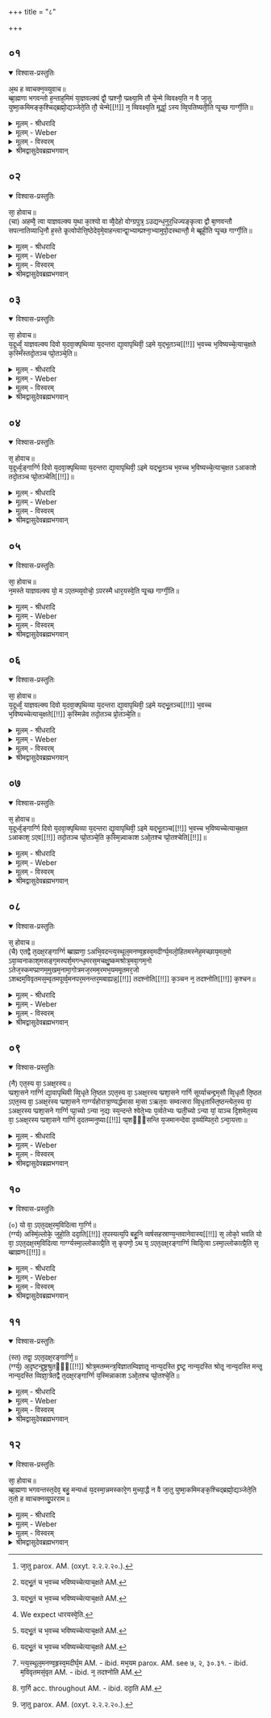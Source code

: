 +++
title = "८"

+++


## ०१


<details open><summary>विश्वास-प्रस्तुतिः</summary>

अ᳘थ ह व्वाचक्न᳘व्व्युवाच॥  
ब्ब्रा᳘ह्मणा भगवन्तो ह᳘न्ताह᳘मिमं या᳘ज्ञवल्क्यं द्वौ᳘ प्प्रश्नौ᳘ प्प्रक्ष्या᳘मि तौ चे᳘न्मे व्विवक्ष्य᳘ति न वै जा᳘तु युष्मा᳘कमिमङ्क᳘श्चिद्ब्रह्मो᳘द्यञ्जेते᳘ति तौ᳘ चेन्मे[[!!]] न᳘ व्विवक्ष्य᳘ति मूर्द्धा᳘ ऽस्य व्वि᳘पतिष्यती᳘ति प्पृ᳘च्छ गार्ग्गी᳘ति॥
</details>

<details><summary>मूलम् - श्रीधरादि</summary>

अ᳘थ ह व्वाचक्न᳘व्व्युवाच॥  
ब्ब्रा᳘ह्मणा भगवन्तो ह᳘न्ताह᳘मिमं या᳘ज्ञवल्क्यं द्वौ᳘ प्प्रश्नौ᳘ प्प्रक्ष्या᳘मि तौ चे᳘न्मे व्विवक्ष्य᳘ति न वै जा᳘तु युष्मा᳘कमिमङ्क᳘श्चिद्ब्रह्मो᳘द्यञ्जेते᳘ति तौ᳘ चेन्मे[[!!]] न᳘ व्विवक्ष्य᳘ति मूर्द्धा᳘ ऽस्य व्वि᳘पतिष्यती᳘ति प्पृ᳘च्छ गार्ग्गी᳘ति॥
</details>

<details><summary>मूलम् - Weber</summary>

अ᳘थ ह वाचक्नॗव्युवाच॥  
ब्रा᳘ह्मणा भगवन्तो ह᳘न्ताह᳘मिमं या᳘ज्ञवल्क्यं द्वौ᳘ प्रश्नौ᳘ प्रक्ष्या᳘मि तौ चे᳘न्मे विवक्ष्य᳘ति न वै जा᳘तु [^wbr_1] युष्मा᳘कमिमं क᳘श्चिद्ब्रह्मो᳘द्यं जेते᳘ति तौ चे᳘न्मे न᳘ विवक्ष्य᳘ति मू᳘र्धास्य वि᳘पतिष्यतीति पृ᳘छ गार्गी᳘ति॥  

[^wbr_1]: जा᳘तु parox. AM. (oxyt. २.२.२.२०.).
</details>

<details><summary>मूलम् - विस्वरम्</summary>

**वाचक्नवीब्राह्मणं, अक्षरब्राह्मणं वा सृष्टिप्रवेशब्राह्मणम् ।**

अथ ह वाचक्नवी उवाच ! ब्राह्मणा भगवन्तः ! हन्त ! अहमिमं याज्ञवल्क्यं द्वौ प्रश्नौ प्रक्ष्यामि । तौ चेन्मे विवक्ष्यति, न वै जातु युष्माकमिमं कश्चित् ब्रह्मोद्यं जेतेति । तौ चेन्मे न विवक्ष्यति । मूर्द्धा ऽस्य विपतिष्यतीति । पृच्छ गार्गीति ॥ १ ॥
</details>

<details><summary>श्रीमद्वासुदेवब्रह्मभगवान्</summary>

पूर्वस्मिन् ब्राह्मणे सूत्रान्तर्यामिणौ प्रश्न-प्रत्युक्तिभ्यां निर्धारितौ । सम्प्रति अशनायादि-विनिर्मुक्तं निरुपाधिकं साक्षाद्-अपरोक्षात्-सर्वान्तरं ब्रह्म वक्तुम् अक्षर-ब्राह्मणं प्रवर्तते- **अथ ह वाचक्नव्युवाचे**ति । ‘अथ’ सोपाधिक-वस्तु- निर्द्धारणानन्तरं पूर्वं याज्ञवल्क्येन निषिद्धा मूर्द्ध-पात-भयादुपरता सती पुनः प्रष्टुं ब्राह्मणानुज्ञां प्रार्थयन्ती ‘ह’ किल वचक्नोर्दुहिता ‘वाचक्नवी’ पुनरुवाच । किं ? हे ‘ब्राह्मणा भगवन्तः’ पूजावन्तः मम वचः शृणुतेति शेषः । ‘हन्त’ यद्यनुमतिर्भवतामस्ति, तर्हि- ‘अहमिमं याज्ञवल्क्यं’ पुनर्द्वौ ‘प्रश्नौ प्रक्ष्यामि’ । ‘तौ’ प्रश्नौ चेद्यदि कथञ्चिन्मे मह्यं ‘विवक्ष्यति’ विस्पष्टं कथयिष्यति । तर्हि ‘जातु’ कदाचित् ‘युष्माकं’ मध्ये ‘कश्चित्’ को ऽप्यन्यतमः ‘इमं’ याज्ञवल्क्यं ‘ब्रह्मोद्यं’ ब्रह्म-वदनं प्रति ‘नवै’ नैव ‘जेता’ जय-कर्ता भवेदिति शेषः । अन्यच्च शृणुत । ‘तौ’ प्रश्नौ चेद्यदि ‘मे’ मह्यं ‘न विवक्ष्यति’ विस्पष्टं वक्तुं समर्थो न भविष्यति । तर्हि- ‘अस्य’ याज्ञवल्क्यस्यैव ‘मूर्द्धा’ शिरः ‘विपतिष्यति’ विस्पष्टं पतिष्यतीत्य् एवमुक्ता ब्राह्मणा अनुज्ञां प्रददुः । ‘पृच्छ गार्गि !’ प्रश्नं कुर्विति ॥ १ ॥
</details>


## ०२


<details open><summary>विश्वास-प्रस्तुतिः</summary>

सा᳘ होवाच॥  
(चा) अहम्वै᳘ त्वा याज्ञवल्क्य य᳘था का᳘श्यो वा व्वै᳘देहो वोग्ग्रपुत्र᳘ ऽउद्यन्ध᳘नुर᳘धिज्यङ्कृत्वा द्वौ बा᳘णवन्तौ सपत्नातिव्याधि᳘नौ ह᳘स्ते कृ᳘त्वोपोत्ति᳘ष्ठेदेव᳘मे᳘वाहन्त्वान्द्वा᳘भ्याम्प्रश्ना᳘भ्यामुपो᳘दस्थान्तौ᳘ मे ब्ब्रूही᳘ति प्पृ᳘च्छ गार्ग्गी᳘ति॥
</details>

<details><summary>मूलम् - श्रीधरादि</summary>

सा᳘ होवाच॥  
(चा) अहम्वै᳘ त्वा याज्ञवल्क्य य᳘था का᳘श्यो वा व्वै᳘देहो वोग्ग्रपुत्र᳘ ऽउद्यन्ध᳘नुर᳘धिज्यङ्कृत्वा द्वौ बा᳘णवन्तौ सपत्नातिव्याधि᳘नौ ह᳘स्ते कृ᳘त्वोपोत्ति᳘ष्ठेदेव᳘मे᳘वाहन्त्वान्द्वा᳘भ्याम्प्रश्ना᳘भ्यामुपो᳘दस्थान्तौ᳘ मे ब्ब्रूही᳘ति प्पृ᳘च्छ गार्ग्गी᳘ति॥
</details>

<details><summary>मूलम् - Weber</summary>

सा᳘ होवाच॥  
अहं वै᳘ त्वा याज्ञवल्क्य य᳘था का᳘श्यो वा वै᳘देहो ओग्रपुत्र᳘ उद्यं ध᳘नुर᳘धिज्यं कृत्वा द्वौ वा᳘णवन्तौ सपत्नाधिव्याधि᳘नौ ह᳘स्ते कृॗत्वोपोत्ति᳘ष्ठेदेव᳘मेॗवाहं᳘ त्वा द्वा᳘भ्याम् प्रश्ना᳘भ्यामुपो᳘दस्थां तौ᳘ मे ब्रूही᳘ति पृ᳘छ गार्गी᳘ति॥
</details>

<details><summary>मूलम् - विस्वरम्</summary>

सा होवाच । अहं वै त्वा याज्ञवल्क्य ! यथा काश्यो वा वैदेहो वोग्रपुत्र उद्यं धनुरधिज्यं कृत्वा द्वौ बाणवन्तौ सपत्नाति-व्याधिनौ हस्ते कृत्वोपोत्तिष्ठेत् । एवमेव अहं त्वां द्वाभ्यां प्रश्नाभ्यामुपोदस्थाम् । तौ मे ब्रूहीति । पृच्छ गार्गीति ॥ २ ॥
</details>

<details><summary>श्रीमद्वासुदेवब्रह्मभगवान्</summary>

सैवं लब्धानुज्ञा गार्गी ‘ह’ याज्ञवल्क्यं प्रति ‘उवाच’ । हे ‘याज्ञवल्क्य !’ ‘त्वा’ त्वां ‘अहं’ ‘द्वौ प्रश्नौ प्रक्ष्यामि’ इत्यनुषज्यते । कौ ताविति जिज्ञासायां तयोर्दुस्तरत्वं द्योतयितुं दृष्टान्त-पूर्वकं तौ प्रश्नौ आह- **यथा काश्यो वे**ति । ‘काश्यो वा’ काशिषु भवः काश्यः लोके शूरत्वेन प्रसिद्धः । ‘वैदेहो वा’ । विदेहानां राजा ‘उग्र-पुत्रः’ शूरान्वय इत्य् अर्थः । **उद्यमि**ति । उत् ऊर्ध्वं याति गच्छति विस्तृतं भवति इत्य् उद्यं अवतारितज्याकं धनुश्चापं पुनरधिज्यं ‘कृत्वा’ आरोपित-ज्याकं विधाय ‘द्वौ बाणवन्तौ’ बाण-शब्देन शराग्रे यो वंश-खण्डः सन्धीयते, स उच्यते । तेन विना ऽपि शरो भवति । अतो बाण-वन्ताविति विशिनष्टि । **सपत्नाति-व्याधिनावि**ति तयोरेव विशेषणम् । सपत्नं शत्रुम् अतिशयेन वेद्धुं शीलं ययोस्तौ शत्रोरतिशयेन पीडाकरौ । ईदृशौ द्वौ शरौ ‘हस्ते कृत्वा’ ‘उपोत्तिष्ठेत्’ शत्रोः समीपत आत्मानं दर्शयेत् । एवमेवाहं ‘त्वां’ शर-स्थानीयाभ्यां प्रश्नाभ्यां ‘उपोदस्थां’ त्वत्-समीपे उत्थितवत्यस्मि । ततस्त्वं ब्रह्मविच्चेत्तर्हि ‘तौ’ प्रश्नौ तयोर्मया क्रियमाणयोः प्रश्नयोरुत्तरं ‘मे’ मह्यं ‘ब्रूहि’ । एवमुक्तो याज्ञवल्क्यो हे ‘गार्गि ! पृच्छ’ यथेष्टं प्रश्नं कुरु । इत्युक्तवानिति शेषः ॥ २ ॥
</details>


## ०३


<details open><summary>विश्वास-प्रस्तुतिः</summary>

सा᳘ होवाच॥  
य᳘दूर्ध्वं᳘ याज्ञवल्क्य दिवो य᳘दवा᳘क्पृथिव्या य᳘दन्तरा द्या᳘वापृथिवी᳘ ऽइमे य᳘द्भूतञ्च[[!!]] भ᳘वच्च भ᳘विष्यच्चे᳘त्याच᳘क्षते क᳘स्मिँस्तदो᳘तञ्च प्प्रो᳘तञ्चे᳘ति॥
</details>

<details><summary>मूलम् - श्रीधरादि</summary>

सा᳘ होवाच॥  
य᳘दूर्ध्वं᳘ याज्ञवल्क्य दिवो य᳘दवा᳘क्पृथिव्या य᳘दन्तरा द्या᳘वापृथिवी᳘ ऽइमे य᳘द्भूतञ्च[[!!]] भ᳘वच्च भ᳘विष्यच्चे᳘त्याच᳘क्षते क᳘स्मिँस्तदो᳘तञ्च प्प्रो᳘तञ्चे᳘ति॥
</details>

<details><summary>मूलम् - Weber</summary>

सा᳘ होवाच॥  
य᳘दूर्ध्वं᳘ याज्ञवल्क्य दिवो य᳘दवा᳘क्पृथिव्या य᳘दन्तरा द्या᳘वापृथिवी᳘ इमे य᳘द्भूतं᳘ च भ᳘वच्च भविष्यच्चे᳘त्याच᳘क्षते [^wbr_2] क᳘स्मिंस्तदो᳘तं च प्रो᳘तं चे᳘ति॥  

[^wbr_2]: यद्भू᳘तं च भ᳘वच्च भविष्यच्चेत्याच᳘क्षते AM.
</details>

<details><summary>मूलम् - विस्वरम्</summary>

सा होवाच- यदूर्ध्वं याज्ञवल्क्य दिवः, यदवाक्पृथिव्याः, यदन्तरा द्यावापृथिवी इमे, यद्भूतं च, भवच्च, भविष्यच्च इत्याचक्षते, कस्मिँस्तदोतं च प्रोतं च इति ॥ ३ ॥
</details>

<details><summary>श्रीमद्वासुदेवब्रह्मभगवान्</summary>

‘सा’ एवमुक्ता गार्गी ‘ह उवाच’ अपृच्छत् । हे याज्ञवल्क्य ! ‘यत् दिवः‘ द्युसंज्ञितात् उपरितनाण्डकपालात् ऊर्ध्वमुपरि अस्ति । यच्च ‘पृथिव्याः’ अधस्तनाण्डकपालादवाक् अधो वर्तते । यच्च ‘द्यावापृथिवी अन्तरा’ द्यावापृथिव्योरण्डकपालयोर्मध्ये अस्ति । ये च ‘इमे’ प्रसिद्धद्यावापृथिवी स्तः । यद्भूतमतीतं च यद्भवद्वर्तमानं स्वव्यापारस्थं च भविष्यद्वर्तमानकालादूर्ध्वभावि लिङ्गाम्यं च । यत्सर्वदा एवमाचक्षते कथयन्त्यागमतः । तत्सर्वं द्वैत-जातं जगत् यस्मिन्नेकं भवतीत्यर्थः तत्-सूत्र-संज्ञं पूर्वोक्तं ‘कस्मिन्नोतं प्रोतं च’ उत्पत्तौ स्थितौ लये चेत्येवं त्रिष्वपि कालेषु पृथिवी-धातुरप्स्विव वर्तत इत्य् अर्थः ॥ ३ ॥
</details>


## ०४


<details open><summary>विश्वास-प्रस्तुतिः</summary>

स᳘ होवाच॥  
य᳘दूर्ध्व᳘ङ्गार्ग्गि दिवो य᳘दवा᳘क्पृथिव्या य᳘दन्तरा द्या᳘वापृथिवी᳘ ऽइमे यद्भू᳘तञ्च भ᳘वच्च भ᳘विष्यच्चे᳘त्याच᳘क्षत ऽआकाशे तदो᳘तञ्च प्प्रो᳘तञ्चेति[[!!]]॥
</details>

<details><summary>मूलम् - श्रीधरादि</summary>

स᳘ होवाच॥  
य᳘दूर्ध्व᳘ङ्गार्ग्गि दिवो य᳘दवा᳘क्पृथिव्या य᳘दन्तरा द्या᳘वापृथिवी᳘ ऽइमे यद्भू᳘तञ्च भ᳘वच्च भ᳘विष्यच्चे᳘त्याच᳘क्षत ऽआकाशे तदो᳘तञ्च प्प्रो᳘तञ्चेति[[!!]]॥
</details>

<details><summary>मूलम् - Weber</summary>

स᳘ होवाच॥  
य᳘दूर्ध्वं᳘ गार्गी दिवो य᳘दवा᳘क्पृथिव्या य᳘दन्तरा द्या᳘वापृथिवी᳘ इमे य᳘द्भूतं च भ᳘वच्च भविष्यच्चे᳘त्याच᳘क्षत [^wbr_3] आकाशे तदो᳘तं च प्रो᳘तं चे᳘ति॥  

[^wbr_3]: यद्भू᳘तं च भ᳘वच्च भविष्यच्चेत्याच᳘क्षते AM.
</details>

<details><summary>मूलम् - विस्वरम्</summary>

स होवाच- यदूर्ध्वं गार्गि दिवः, यदवाक्पृथिव्याः, यदन्तरा द्यावा-पृथिवी इमे, यद्भूतं च, भवच्च, भविष्यच्च इत्याचक्षते, आकाशे तदोतं च प्रोतं च इति ॥ ४ ॥
</details>

<details><summary>श्रीमद्वासुदेवब्रह्मभगवान्</summary>

‘सः’ याज्ञवल्क्यः ‘उवाच’ । हे ‘गार्गि’ ! ‘यत्’ त्वयोक्तं ‘ऊर्ध्वं दिवः’ इत्यादि तत्सर्वं यत्सूत्रमचक्षते । ‘तत्’ व्याकृतं जगदात्मकं सूत्रं अव्याकृत-शब्द-वाच्ये नारायणाख्ये अन्तर्यामिणि ‘ओतं च प्रोतं च’ उत्पत्तौ स्थितौ लये चेत्येवं त्रिष्वपि कालेषु पृथिवी-धातुरप्स्विव वर्तत इत्य् अर्थः ॥ ४ ॥
</details>


## ०५


<details open><summary>विश्वास-प्रस्तुतिः</summary>

सा᳘ होवाच॥  
न᳘मस्ते याज्ञवल्क्य यो᳘ म ऽएतम्व्य᳘वोचो᳘ ऽपरस्मै धार᳘यस्वे᳘ति प्पृ᳘च्छ गार्ग्गी᳘ति॥
</details>

<details><summary>मूलम् - श्रीधरादि</summary>

सा᳘ होवाच॥  
न᳘मस्ते याज्ञवल्क्य यो᳘ म ऽएतम्व्य᳘वोचो᳘ ऽपरस्मै धार᳘यस्वे᳘ति प्पृ᳘च्छ गार्ग्गी᳘ति॥
</details>

<details><summary>मूलम् - Weber</summary>

सा᳘ होवाच॥  
न᳘मस्ते याज्ञवल्क्य यो᳘ म एतं व्य᳘वोचो᳘ऽपरस्मै धार᳘यस्वे᳘ति [^wbr_4] पृ᳘छ गार्गी᳘ति॥  

[^wbr_4]: We expect धारयस्वे᳘ति.
</details>

<details><summary>मूलम् - विस्वरम्</summary>

सा होवाच । नमस्ते याज्ञवल्क्य । यो म एतं व्यवोचः । अपरस्मै धारयस्वेति । पृच्छ गार्गीति ॥ ५ ॥
</details>

<details><summary>श्रीमद्वासुदेवब्रह्मभगवान्</summary>

‘सा’ एवं अपाकृत-प्रथम-प्रश्ना गार्गी ‘उवाच’ ‘ह’ हे ’याज्ञवल्क्य’ यस्त्वं ‘मे’ मम ‘एतं’ दुर्वचं प्रश्नं ‘व्यवोचः’ विशेषेणापकृतवान् असि । अतस्ते तुभ्यं नमो ऽस्तु । ‘अपरस्मै’ द्वितीयाय प्रश्नाय ‘धारयस्व’ दृढीकुरु । आत्मानमित्य् अर्थः । इतरः आह- ’पृच्छ गार्गीति’ ॥ ५ ॥
</details>


## ०६


<details open><summary>विश्वास-प्रस्तुतिः</summary>

सा᳘ होवाच॥  
य᳘दूर्ध्वं᳘ याज्ञवल्क्य दिवो य᳘दवा᳘क्पृथिव्या य᳘दन्तरा द्या᳘वापृथिवी᳘ ऽइमे यद्भू᳘तञ्च[[!!]] भ᳘वच्च भ᳘विष्यच्चेत्याच᳘क्षते[[!!]] क᳘स्मिन्नेव तदो᳘तञ्च प्रो᳘तञ्चे᳘ति॥
</details>

<details><summary>मूलम् - श्रीधरादि</summary>

सा᳘ होवाच॥  
य᳘दूर्ध्वं᳘ याज्ञवल्क्य दिवो य᳘दवा᳘क्पृथिव्या य᳘दन्तरा द्या᳘वापृथिवी᳘ ऽइमे यद्भू᳘तञ्च[[!!]] भ᳘वच्च भ᳘विष्यच्चेत्याच᳘क्षते[[!!]] क᳘स्मिन्नेव तदो᳘तञ्च प्रो᳘तञ्चे᳘ति॥
</details>

<details><summary>मूलम् - Weber</summary>

सा᳘ होवाच॥  
य᳘दूर्ध्वं᳘ याज्ञवल्क्य दिवो य᳘दवा᳘क्पृथिव्या य᳘दन्तरा द्या᳘वापृथिवी᳘ इमे य᳘द्भूतं᳘ च भ᳘वच्च भविष्यच्चे᳘त्याच᳘क्षते [^wbr_5] क᳘स्मिन्नेव तदो᳘तं च प्रो᳘तं चेति॥  

[^wbr_5]: यद्भू᳘तं च भ᳘वच्च भविष्यच्चेत्याच᳘क्षते AM.
</details>

<details><summary>मूलम् - विस्वरम्</summary>

सा होवाच- यदूर्ध्वं याज्ञवल्क्य दिवः, यदवाक्पृथिव्याः, यदन्तरा द्यावापृथिवी इमे, यद्भूतं च, भवच्च, भविष्यच्च इत्याचक्षते, कस्मिन्नेव तदोतं च प्रोतं च इति ॥ ६ ॥
</details>

<details><summary>श्रीमद्वासुदेवब्रह्मभगवान्</summary>

“सा होवाच यदूर्ध्वं याज्ञवल्क्य” इत्यादिप्रश्नः प्रतिवचनं चेत्युक्तस्यैवार्थस्यावधारणार्थं पुनरुच्यते- न किञ्चिदपूर्वमर्थान्तरमित्य् अर्थः । गार्ग्या सर्वं यथोक्तं प्रत्युच्चार्य “कस्मिन्नेव तदोतं च प्रोतं च” इत्य् उक्तार्थेन वाक्येन पुनरधिकरणमेव पृष्टमित्य् अर्थः ॥ ६ ॥
</details>


## ०७


<details open><summary>विश्वास-प्रस्तुतिः</summary>

स᳘ होवाच॥  
य᳘दूर्ध्व᳘ङ्गार्ग्गि दिवो य᳘दवा᳘क्पृथिव्या य᳘दन्तरा द्या᳘वापृथिवी᳘ ऽइमे यद्भू᳘तञ्च[[!!]] भ᳘वच्च भ᳘विष्यच्चेत्याच᳘क्षत ऽआकाश᳘ ऽएव[[!!]] तदो᳘तञ्च प्प्रो᳘तञ्चे᳘ति क᳘स्मि᳘न्न्वाकाश ऽओ᳘तश्च प्प्रो᳘तश्चेति[[!!]]॥
</details>

<details><summary>मूलम् - श्रीधरादि</summary>

स᳘ होवाच॥  
य᳘दूर्ध्व᳘ङ्गार्ग्गि दिवो य᳘दवा᳘क्पृथिव्या य᳘दन्तरा द्या᳘वापृथिवी᳘ ऽइमे यद्भू᳘तञ्च[[!!]] भ᳘वच्च भ᳘विष्यच्चेत्याच᳘क्षत ऽआकाश᳘ ऽएव[[!!]] तदो᳘तञ्च प्प्रो᳘तञ्चे᳘ति क᳘स्मि᳘न्न्वाकाश ऽओ᳘तश्च प्प्रो᳘तश्चेति[[!!]]॥
</details>

<details><summary>मूलम् - Weber</summary>

स᳘ होवाच॥  
य᳘दूर्ध्वं᳘ गार्गी दिवो य᳘दवा᳘क्पृथिव्या य᳘दन्तरा द्या᳘वापृथिवी᳘ इमे य᳘द्भूतं᳘ च भ᳘वच्च भविष्यच्चे᳘त्याच᳘क्षत [^wbr_6] आकाश᳘ एव तदो᳘तं च प्रो᳘तं चे᳘ति क᳘स्मिॗन्न्वाकाश ओ᳘तश्च प्रो᳘तश्चे᳘ति॥  

[^wbr_6]: यद्भू᳘तं च भ᳘वच्च भविष्यच्चेत्याच᳘क्षते AM.
</details>

<details><summary>मूलम् - विस्वरम्</summary>

स होवाच- यदूर्ध्वं गार्गि दिवः, यदवाक्पृथिव्याः, यदन्तरा द्यावापृथिवी इमे, यद्भूतं च, भवच्च, भविष्यच्च इत्य् आचक्षते, आकाश एव तदोतं च प्रोतं च । इति कस्मिन्नु आकाश ओतश्च प्रोतश्चेति ॥ ७ ॥
</details>

<details><summary>श्रीमद्वासुदेवब्रह्मभगवान्</summary>

एवं पृष्टः ‘सः’ याज्ञवल्क्यः ‘ह उवाच’ हे ‘गार्गि !’ यत्त्वं ‘ऊर्ध्वं दिवः’ इत्यादि पृष्टवत्यसि ‘तदाकाश एव’ ‘ओत-प्रोत-भावेन वर्तत इत्य् अवधारितवान् याज्ञवल्क्यः । द्वितीयं प्रश्नमाह- **कस्मिन्न्वाकाश इति । ‘कस्मिन्नु’ खलु ‘आकाशः ओतश्च प्रोतश्चेति’ । आकाशः एव तावत् कालत्रयातीतत्वाद्दुर्वाच्यः । ततो ऽपि कष्टतरमक्षरं यास्मिन् ‘आकाश ओतश्च प्रोतश्चेति’ । अतः अवाच्यमिति कृत्वा न प्रतिपद्यते सा । अप्रतिपत्तिर्नाम निग्रह-स्थानं तार्किक-समये । अथावाच्यमपि वदति । विप्रतिपत्तिर्नाम निग्रह-स्थानं यदवाच्यस्य वदनम् । सा हि विरुद्धा प्रतिपत्तिः । अतो दुर्वचं प्रश्नं मन्यते गार्गीति भावः ॥ ७ ॥
</details>


## ०८


<details open><summary>विश्वास-प्रस्तुतिः</summary>

स᳘ होवाच॥  
(चै) एतद्वै त᳘दक्ष᳘रङ्गार्ग्गि ब्ब्राह्मणा᳘ ऽअभि᳘वदन्त्य᳘स्थूल᳘मनण्व᳘ह्रस्व᳘मदीर्ग्घ᳘मलो᳘हितमस्नेह᳘मच्छाय᳘मत᳘मो ऽवा᳘य्वनाकाश᳘मसङ्ग᳘मस्पर्श᳘मगन्ध᳘मरस᳘मचक्षु᳘ष्कमश्रोत्र᳘मवा᳘गम᳘नो ऽतेज᳘स्कमप्प्राणम᳘मुखम᳘नामा᳘गोत्रमज᳘रमम᳘रमभ᳘यममृ᳘तमर᳘जो ऽशब्दम᳘विवृतमस᳘म्वृतमपूर्व्व᳘मनपर᳘मनन्तर᳘मबाह्यन्न᳘[[!!]] तदश्नोति[[!!]] क᳘ञ्चन न᳘ तदश्नोति[[!!]] क᳘श्चन॥
</details>

<details><summary>मूलम् - श्रीधरादि</summary>

स᳘ होवाच॥  
(चै) एतद्वै त᳘दक्ष᳘रङ्गार्ग्गि ब्ब्राह्मणा᳘ ऽअभि᳘वदन्त्य᳘स्थूल᳘मनण्व᳘ह्रस्व᳘मदीर्ग्घ᳘मलो᳘हितमस्नेह᳘मच्छाय᳘मत᳘मो ऽवा᳘य्वनाकाश᳘मसङ्ग᳘मस्पर्श᳘मगन्ध᳘मरस᳘मचक्षु᳘ष्कमश्रोत्र᳘मवा᳘गम᳘नो ऽतेज᳘स्कमप्प्राणम᳘मुखम᳘नामा᳘गोत्रमज᳘रमम᳘रमभ᳘यममृ᳘तमर᳘जो ऽशब्दम᳘विवृतमस᳘म्वृतमपूर्व्व᳘मनपर᳘मनन्तर᳘मबाह्यन्न᳘[[!!]] तदश्नोति[[!!]] क᳘ञ्चन न᳘ तदश्नोति[[!!]] क᳘श्चन॥
</details>

<details><summary>मूलम् - Weber</summary>

स᳘ होवाच॥  
एतद्वै त᳘दक्ष᳘रं गार्गी ब्राह्मणा᳘ अभि᳘वदन्त्य᳘स्थूलम᳘नण्व᳘ह्रस्वम᳘दीर्घमलो᳘हितमस्नेह᳘मछाय᳘मतॗमोऽवाय्व᳘नाकाश᳘मसङ्ग᳘मस्पर्श᳘मगन्ध᳘मरस᳘मचक्षु᳘ष्कमश्रोत्र᳘मवा᳘गमॗनोऽतेज᳘स्कमप्राणम᳘मुखम᳘नामा᳘गोत्रमज᳘रमम᳘रमभ᳘यममृ᳘तमरॗजोऽशब्दम᳘विवृतम᳘संवृतमपूर्व᳘मनपर᳘मनन्तर᳘मबाह्यं [^wbr_7] न त᳘दश्नोति कं᳘ चन न त᳘दश्नोति क᳘श्चन॥  

[^wbr_7]: न्त्य᳘स्थूल᳘मनण्व᳘हृस्व᳘मदीर्घ᳘म AM. - ibid. मभ᳘यम  parox. AM. see ७, २, ३०.३१. - ibid. म᳘विवृतमसं᳘वृत AM. - ibid. न᳘ तदश्नोति AM.
</details>

<details><summary>मूलम् - विस्वरम्</summary>

स होवाच । एतद्वै तदक्षरं गार्गि ब्राह्मणा अभिवदन्ति । अस्थूलम् । अनणु । अह्रस्वम् । अदीर्घम् । अलोहितम् । अस्नेहम् । अच्छायम् । अतमः । अवायु । अनाकाशम् । असङ्गम् । अस्पर्शम् । अगन्धम् । अरसम् । अचक्षुष्कम् । अश्रोत्रम् । अवाक् । अमनः । अतेजस्कम् । अप्राणम् । अमुखम् । अनाम । अगोत्रम् । अजरम् । अमरम् । अभयम् । अमृतम् । अरजः । अशब्दम् । अविवृतम् । असंवृतम् । अपूर्वम् । अनपरम् । अनन्तरम् । अबाह्यम् । न तदश्नोति कञ्चन । न तदश्नोति कश्चन ॥ ८ ॥
</details>

<details><summary>श्रीमद्वासुदेवब्रह्मभगवान्</summary>

तद्दोषद्वयमपि परिजिहीर्षन्नाह- **स होवाचे**ति  । ‘सः’ याज्ञवल्क्यः ‘ह उवाच’ । हे ‘गार्गि !’ ‘यत्’ त्वं “कस्मिन्न्वाकाशः” इत्यादिना अव्याकृताधिष्ठानं पृष्टवत्य् असि । ‘एतदक्षरं वै’ न क्षरति न क्षीयते वा तदक्षरं शुद्धं ब्रह्म ‘ब्राह्मणाः’ ब्रह्मविदः ‘अभिवदन्ति’ कथयन्ति । ब्राह्मणाभि-वदन-कथनेन नाहमवाच्यं वक्ष्यामि । न च- न प्रतिपद्येय, इत्य् एवं दोषाद्वयं परिहरति । एवमपाकृते प्रश्ने पुनर्गार्ग्याः प्रतिवचनं तु प्रष्टव्यं ब्रूहि किं तदक्षरं यद्ब्राह्मणा अभिवदन्तीत्य् उक्तौ याज्ञवल्क्य आह- **अस्थूलमि**त्यादि । स्थूलादन्यदस्थूलं तत् । एवं तर्हि अणु ? अणोरन्यत् ‘अनणु’ । अस्तु तर्हि ह्रस्वं ? ह्रस्वादन्यदह्रस्वम् । एवं तर्हि दीर्घं ? नापि दीर्घमदीर्घम् । एवमेतैश्चतुर्भिः परिमाण-प्रतिषेधैर्द्रव्यधर्मप्रतिषेधे न द्रव्यं तदक्षरमिति भावः । अस्तु तर्हि आग्नेयो गुणो लोहितः ? ततो ऽपि अन्यदलोहितम् । तर्हि अस्तु अपां गुणः स्नेहः  ? ततो ऽप्यन्यदस्नेहम् । अस्तु तर्हि छाया दीप्तिः तमो ध्वान्तं ? सर्वथा ऽपि अन्यत् । ‘अवायु’ । अस्तु तर्ह्याकाशं ? ‘अनाकाशम्’ । अस्तु तर्हि जतुवत्सङ्गात्मकं ? ‘असङ्गम्’ । तर्हि स्पर्शो ऽस्तु ? ‘अस्पर्शम्’ । तर्हि गन्धो ऽस्तु ? ‘अगन्धम्’ । तर्हि रसो ऽस्तु ? ‘अरसम्’ । तथा ‘अचक्षुष्कं’ । न हि चक्षुरस्य करणं विद्यते । अतः ‘अचक्षुष्कम्’ । तथा ‘अश्रोत्रं’ । “पश्यत्यचक्षुः स श‍ृणोत्यकर्णः”- ( ) इति मन्त्र-वर्णात् । तथा ‘अवाक्’ । तथा ‘अमनः’ । तथा ‘अतेजस्कम्’ । अविद्यमानम् अग्न्यादि-प्रकाशवत् तेजो ऽस्य तदतेजस्कम् । तथा ‘अप्राणं’ आध्यात्मिको वायुः प्रतिषेध्यः । अतः अप्राणमिति । तर्हि मुखं द्वारमस्तु ? न विद्यते मुखं प्रसिद्धं यस्य तदमुखम् । ‘अनाम’ नाम-रहितम् । ‘अगोत्रं’ न विद्यते गोत्रं यस्य तदगोत्रम् । गोत्रादन्यद्वा । ‘अजरं’ वृद्धत्व-धर्म-रहितम् । ‘अमरं’ मरण-धर्म-रहितम् । तर्हि आपेक्षिकं अमरत्वं इन्द्रादिवद्भविष्यति अतः ‘अभयं’ सर्वथा भीतिवर्जम् । अत एवामृतं अभिकामत्ववर्जितमित्य् अर्थः । ‘अरजः’ न विद्यते रजो यस्मिंस्तदरजः रजसो ऽन्यद्वा । ‘अशब्दं’ न विद्यते शब्दो यस्मिँस्तदशब्दं शब्दादन्यद्वा । ‘अविवृतं’ न विवृतमिति ‘अविवृतम्’ । ‘असंवृतं’ न संवृतमाकारो यस्य तदसंवृतम् । ‘अपूर्वं’ अविद्यमानं पूर्वं यस्य तदपूर्वम् । ‘अनपरं’ अविद्यमानमपरं यस्य तदनपरम् । ‘अनन्तरं’ अविद्यमानमन्तरं छिद्रं यस्य तदनन्तरम् । ‘अबाह्यं’ न विद्यते बाह्यं यस्येति ‘अबाह्यम्’ । अपरिच्छिन्नमित्य् अर्थः । अनात्मव्यक्तीनामानन्त्येन प्रत्येकं निषेधाशक्तेर्भोक्तृभोग्यात्माना एकी-कृत्य निषेधति- **न तदश्नोति कञ्चने**त्यादिना । ‘तदक्षरं’ ‘कञ्चन’ कञ्चिदपि विषयं ‘नाश्नोति’ नाश्नाति न भुङ्क्ते इत्य् अर्थः । ‘कश्चन’ को ऽपि लोकः तदक्षरं ‘नाश्नोति’ नाश्नातीत्य् अर्थः । “अश भोजने”- (धा. पा. क्र्या. प. ५१) इति धातोः क्र्यादिगणस्थात् “व्यत्ययो बहुलम्”- (पा. सू. ३ । १ । ८५) इति व्यत्ययेन श्नुः प्रत्ययो बोद्धव्यः । अत एव परस्मैपदमप्युपपन्नम् ॥ ८ ॥
</details>


## ०९


<details open><summary>विश्वास-प्रस्तुतिः</summary>

(नै) एत᳘स्य वा᳘ ऽअक्ष᳘रस्य॥  
प्प्रशा᳘सने गार्ग्गि द्या᳘वापृथिवी व्वि᳘धृते ति᳘ष्ठत ऽएत᳘स्य वा᳘ ऽअक्ष᳘रस्य प्प्रशा᳘सने गार्गि सूर्य्याचन्द्द्रम᳘सौ व्वि᳘धृतौ ति᳘ष्ठत ऽएत᳘स्य वा᳘ ऽअक्ष᳘रस्य प्प्रशा᳘सने गार्ग्ग्यहोरात्रा᳘ण्यर्द्धमासा मा᳘सा ऽऋत᳘वः सम्वत्सरा व्वि᳘धृतास्ति᳘ष्ठन्त्येत᳘स्य वा᳘ ऽअक्ष᳘रस्य प्प्रशा᳘सने गार्ग्गि प्प्रा᳘च्यो ऽन्या न᳘द्यः स्य᳘न्दन्ते श्वेते᳘भ्यः प᳘र्व्वतेभ्यः प्प्रती᳘च्यो ऽन्या यां᳘ याञ्च दि᳘शमेत᳘स्य वा᳘ ऽअक्ष᳘रस्य प्प्रशा᳘सने गार्ग्गि द᳘दतम्मनुष्याः[[!!]] प्प्र᳘शᳫँ᳭सन्ति य᳘जमानन्देवा द᳘र्व्व्यम्पित᳘रो ऽन्वा᳘यत्ताः॥
</details>

<details><summary>मूलम् - श्रीधरादि</summary>

(नै) एत᳘स्य वा᳘ ऽअक्ष᳘रस्य॥  
प्प्रशा᳘सने गार्ग्गि द्या᳘वापृथिवी व्वि᳘धृते ति᳘ष्ठत ऽएत᳘स्य वा᳘ ऽअक्ष᳘रस्य प्प्रशा᳘सने गार्गि सूर्य्याचन्द्द्रम᳘सौ व्वि᳘धृतौ ति᳘ष्ठत ऽएत᳘स्य वा᳘ ऽअक्ष᳘रस्य प्प्रशा᳘सने गार्ग्ग्यहोरात्रा᳘ण्यर्द्धमासा मा᳘सा ऽऋत᳘वः सम्वत्सरा व्वि᳘धृतास्ति᳘ष्ठन्त्येत᳘स्य वा᳘ ऽअक्ष᳘रस्य प्प्रशा᳘सने गार्ग्गि प्प्रा᳘च्यो ऽन्या न᳘द्यः स्य᳘न्दन्ते श्वेते᳘भ्यः प᳘र्व्वतेभ्यः प्प्रती᳘च्यो ऽन्या यां᳘ याञ्च दि᳘शमेत᳘स्य वा᳘ ऽअक्ष᳘रस्य प्प्रशा᳘सने गार्ग्गि द᳘दतम्मनुष्याः[[!!]] प्प्र᳘शᳫँ᳭सन्ति य᳘जमानन्देवा द᳘र्व्व्यम्पित᳘रो ऽन्वा᳘यत्ताः॥
</details>

<details><summary>मूलम् - Weber</summary>

एत᳘स्य वा᳘ अक्ष᳘रस्य॥  
प्रशा᳘सने गार्गी द्या᳘वापृथिवी वि᳘धृते ति᳘ष्ठत एत᳘स्य वा᳘ अक्ष᳘रस्य प्रशा᳘सने गार्गि सूर्याचन्द्रम᳘सौ वि᳘धृतौ ति᳘ष्ठत एत᳘स्य वा अक्ष᳘रस्य प्रशा᳘सने गार्ग्यहोरात्रा᳘ण्यर्धमासा मा᳘सा ऋत᳘वः संवत्सरा वि᳘धृतास्ति᳘ष्ठन्त्येत᳘स्य वा᳘ अक्ष᳘रस्य प्रशा᳘सने गार्गि प्रा᳘च्योऽन्या न᳘द्यः स्य᳘न्दन्ते श्वेते᳘भ्यः प᳘र्वतेभ्यः प्रती᳘च्योऽन्या यां᳘ यां च दि᳘शमेत᳘स्य वा᳘ अक्ष᳘रस्य प्रशा᳘सने गार्गि द᳘दतम् मनुॗष्याः प्र᳘शंसन्ति य᳘जमानं देवा द᳘र्व्यम् पित᳘रोऽन्वा᳘यत्ताः॥
</details>

<details><summary>मूलम् - विस्वरम्</summary>

एतस्य वा अक्षरस्य प्रशासने गार्गि द्यावापृथिवी विधृते तिष्ठतः । एतस्य वा अक्षरस्य प्रशासने गार्गि सूर्याचन्द्रमसौ विधृतौ तिष्ठतः । एतस्य वा अक्षरस्य प्रशासने गार्गि अहोरात्राणि अर्धमासा मासा ऋतवः संवत्सरा विधृतास्तिष्ठन्ति । एतस्य वा अक्षरस्य प्रशासने गार्गि प्राच्यो ऽन्या नद्यः स्यन्दन्ते श्वेतेभ्यः पर्वतेभ्यः । प्रतीच्यः अन्या यां यां च दिशम् । एतस्य वा अक्षरस्य प्रशासने गार्गि ददतं मनुष्याः प्रशंसन्ति । यजमानं देवाः । दर्व्यं पितरो ऽन्वायत्ताः ॥ ९ ॥
</details>

<details><summary>श्रीमद्वासुदेवब्रह्मभगवान्</summary>

एवं अशेषविशेषणनिषेधावधित्वेन तत्साक्षित्वेन च अक्षर-अस्तित्वे सिद्धे ऽपि इदानीं तस्यैव अविद्यकैषितव्यसम्बन्धात्, ईश्वरात्मभूतस्यास्तित्वाय अनुमानप्रमाणमुपन्यस्यति- **एतस्य वा अक्षरस्ये**ति । यदेतत् अधिगतमक्षरं सर्वान्तरं साक्षादपरोक्षाद्ब्रह्म य आत्मा अशनाया ऽदिधर्मातीतः । ‘एतस्य वै’ ‘अक्षरस्य’ ‘प्रशासने’ आज्ञायां हे ‘गार्गि !’ ‘द्यावापृथिवी’ द्यौश्च पृथिवी च द्यावापृथिवी । द्विवचनलोपश्छान्दसः । ते ‘विधृते’ हस्तन्यस्तपाषाणादिवत् ‘तिष्ठतः’ वर्तेते । अतस्तदस्त्येव । “येन द्यौरुग्रा पृथिवी च दृढा येन स्वः स्तम्भितं येन नाकः” (वा. सं. अ. ३२ । ६) इति मन्त्रवर्णात् । तथा हे गार्गि ! एतस्योक्तरूपस्याक्षरस्य ‘प्रशासने’ आज्ञायां ‘सूर्याचन्द्रमसौ’ सूर्यश्च चन्द्रमाश्च ‘सूर्याचन्द्रमसौ’ ‘विधृतौ’ नियतौ ‘तिष्ठतः’ वर्तेते भृत्यादिवत् । तथा ‘अहोरात्राणि अर्द्धमासा मासा ऋतवः संवत्सराः’ इत्य् एते काल-अवयवाः सर्वस्यातीतानागतवर्तमानस्य जनिमतः कलयितारो विधृतास्तिष्ठन्ति नियता वर्तन्ते । यथा लोके प्रभुणा नियमितो गणकः सर्वं आयं व्ययं चाप्रमतो गणयति । तथा प्रभुस्थानीयं एषां काल-अवयवानां नियन्तृ तदक्षरमस्त्येव । तथा ‘प्राच्यः’ प्रागंमनाः प्राग्-दिग्-गमनाः ‘नद्यः’ गंगाद्याः ‘श्वेतेभ्यः’ हिमवदादिभ्यः ‘पर्वतेभ्यः’ गिरिभ्यः ‘स्यन्दन्ते’ अन्यथा ऽपि प्रसर्तुंमुत्सहन्त्यो यथा प्रवर्तिते एव नियताः प्रवर्तते । तदेतत्प्रशास्तुर्लिङ्गम् । तथा ‘प्रतीच्यः’ प्रतीची-दिग्-गमनाः सिन्ध्वाद्याः ‘नद्यः’ अन्याश्च नद्यः ‘यां यां च’ दिशमनुप्रवृत्तास्ता अक्षरप्रशासनादद्यापि तथैव प्रवर्तन्ते । तदपि लिङ्गम् । किञ्च- ‘ददतं’ दुःखार्ज्जितान् गो-हिरण्यादीन् प्रयच्छन्तं पुरुषं ‘मनुष्याः’ “हिरण्यदा अमृतत्वं भजन्ते” (ऋ. सं.) इत्यादि-प्रमाण-ज्ञा अपि ‘प्रशंसन्ति’ स्तुतिं कुर्वते । तथा च- एतस्य प्रशासनस्य फल-सम्बन्ध-फलकत्वेन तत्कर्तृ अक्षरं सिद्धम् । न च- स्वातन्त्र्येण देवादिकर्तृक एव फल-सम्बन्ध इति वाच्यं, तेषामपीश्वराधीनत्वादित्याह- **यजमानं देवा** इति । ‘देवाः’ इन्द्रादयः अन्यथा जीवितुं समर्था अपि जीवितं निमित्तीकृत्य च पुरोडाशाद्य्-उपजीवन-प्रयोजनेन अनीश्वरमपि ‘यजमानं अन्वायत्ताः’ अनुगताः । तथा ‘पितरः’ ‘अर्थमादयः’ ‘दर्व्यं’ दर्वीहोमं ‘अन्वायत्ताः’ अनुगता इत्य् अर्थः । यो न कस्यचित् प्रकृतित्वेन विकृतित्वेन वा वर्तते । स दर्वीहोमः । दर्वीसाध्यो होमो दर्व्यः तम् । तथा च- देवादीनामपि मनुष्याधीनत्वाख्यहीनवृत्तिभाक्त्वं नियन्तृकल्पकमित्य् अर्थः ॥ ९ ॥
</details>


## १०


<details open><summary>विश्वास-प्रस्तुतिः</summary>

(०) यो वा᳘ ऽएत᳘दक्ष᳘रम᳘विदित्वा गा᳘र्ग्गि॥  
(र्ग्ग्य) अस्मिं᳘ल्लोके᳘ जुहो᳘ति ददा᳘ति[[!!]] त᳘पस्यत्य᳘पि बहू᳘नि व्वर्षसहस्राण्य᳘न्तवानेवास्य[[!!]] स᳘ लोको᳘ भवति यो वा᳘ ऽएत᳘दक्ष᳘रम᳘विदित्वा गार्ग्ग्यस्मा᳘ल्लोकात्प्रै᳘ति स᳘ कृपणो᳘ ऽथ य᳘ ऽएत᳘दक्ष᳘रङ्गार्ग्गि व्विदि᳘त्वा ऽस्मा᳘ल्लोकात्प्रै᳘ति स᳘ ब्ब्राह्मणः[[!!]]॥
</details>

<details><summary>मूलम् - श्रीधरादि</summary>

(०) यो वा᳘ ऽएत᳘दक्ष᳘रम᳘विदित्वा गा᳘र्ग्गि॥  
(र्ग्ग्य) अस्मिं᳘ल्लोके᳘ जुहो᳘ति ददा᳘ति[[!!]] त᳘पस्यत्य᳘पि बहू᳘नि व्वर्षसहस्राण्य᳘न्तवानेवास्य[[!!]] स᳘ लोको᳘ भवति यो वा᳘ ऽएत᳘दक्ष᳘रम᳘विदित्वा गार्ग्ग्यस्मा᳘ल्लोकात्प्रै᳘ति स᳘ कृपणो᳘ ऽथ य᳘ ऽएत᳘दक्ष᳘रङ्गार्ग्गि व्विदि᳘त्वा ऽस्मा᳘ल्लोकात्प्रै᳘ति स᳘ ब्ब्राह्मणः[[!!]]॥
</details>

<details><summary>मूलम् - Weber</summary>

यो वा᳘ एत᳘दक्ष᳘रम᳘विदित्वा गार्गि [^wbr_8] ॥  
अस्मिं᳘लोके᳘ जुहो᳘ति द᳘दाति त᳘पस्यत्य᳘पि बहू᳘नि वर्षसहस्राण्य᳘न्तवानेॗवास्य स᳘ लोको᳘ भवति यो वा᳘ एत᳘दक्ष᳘रम᳘विदित्वा गार्ग्यस्मा᳘ल्लोकात्प्रै᳘ति स᳘ कृपणो᳘ऽथ य᳘ एत᳘दक्ष᳘रं गार्गि विदिॗत्वास्मा᳘ल्लोकात्प्रै᳘ति स᳘ ब्राह्मणः᳟॥  

[^wbr_8]: गा᳘र्गि acc. throughout AM. - ibid. ददा᳘ति AM.
</details>

<details><summary>मूलम् - विस्वरम्</summary>

यो वा एतदक्षरमविदित्वा गार्गि अस्मिँल्लोके जुहोति ददाति तपस्यत्यपि बहूनि वर्षसहस्राणि । अन्तवानेवास्य स लोको भवति । यो वा एतदक्षरमविदित्वा गार्ग्यस्माल्लोकात्प्रैति स कृपणः । अथ य एतदक्षरं गार्गि विदित्वा ऽस्माल्लोकात्प्रैति स ब्राह्मणः ॥ १० ॥
</details>

<details><summary>श्रीमद्वासुदेवब्रह्मभगवान्</summary>

किञ्च यस्य अज्ञानेन नियता संसारोपपत्तिः । यद्विज्ञानेन च संसारविच्छेदः । तदस्ति अक्षरमिति साधयितुं कर्मणामेव मोक्ष-हेतुत्वमिति पक्षं निराकरोति- **यो वा ऽएतदक्षरमि**ति । हे ‘गार्गि’ ! ‘यो वै’ कश्चित्पुरुषः ‘एतदक्षरमविदित्वा’ अविज्ञाय ‘अस्मिन् लोके’ कर्म-लोके ‘जुहोति’ देवतोद्देशेन सङ्कल्पितं द्रव्यमग्नौ प्रक्षिपति । तथा ‘ददाति’ गोहिरण्यादिकं प्रयच्छति । यद्यपि ‘बहूनि’ अनेकानि ‘वर्ष-सहस्राणि तपस्यति’ तपश्चान्द्रायणादिकं आचरति । तथापि ‘अस्य’ कर्तुः ‘स लोक अन्तवानेव भवति’ । तत्साङ्गमपि क्रियमाणं कर्म तत्-फलोपभोगति क्षीयत एव । न नित्य-मोक्ष-फलकं भवतीत्य् अर्थः । तथा हे ‘गार्गि !’ ‘यो वै’ एतदक्षरमहं ब्रह्मास्मीत्यविदित्वा ‘अस्माल्लोकात्’ कर्म-लोकात् ‘प्रैति’ म्रियते । ‘स कृपणः’ अक्ष-पण-क्रीतो दासादिरिव दीनः कर्म-फलस्यैव भोक्ता न तु मोक्षस्येत्य् अर्थः । ‘अथ’ तु ‘य एतदक्षरं’ श्रुत्याचार्य-उपदेशाभ्यां “अहं ब्रह्मास्मि” इति ‘विदित्वा’ ‘अस्मात् लोकात्प्रैति’ ‘स ब्राह्मणः’ ब्रह्म-विमुक्त इत्य् अर्थः ॥ १० ॥
</details>


## ११


<details open><summary>विश्वास-प्रस्तुतिः</summary>

(स्त) तद्वा᳘ ऽएत᳘दक्ष᳘रङ्गार्ग्गि᳘॥  
(र्ग्ग्य᳘) अ᳘दृष्टन्द्द्र᳘ष्ट्रश्रुतᳫँ᳭[[!!]] श्रोत्र᳘मतम्मन्त्र᳘विज्ञातम्विज्ञातृ᳘ नान्य᳘दस्ति द्द्रष्टृ᳘ नान्य᳘दस्ति श्रोतृ᳘ नान्य᳘दस्ति मन्तृ᳘ नान्य᳘दस्ति व्विज्ञा᳘त्रेतद्वै त᳘दक्ष᳘रङ्गार्ग्गि य᳘स्मिन्नाकाश ऽओ᳘तश्च प्प्रो᳘तश्चे᳘ति॥
</details>

<details><summary>मूलम् - श्रीधरादि</summary>

(स्त) तद्वा᳘ ऽएत᳘दक्ष᳘रङ्गार्ग्गि᳘॥  
(र्ग्ग्य᳘) अ᳘दृष्टन्द्द्र᳘ष्ट्रश्रुतᳫँ᳭[[!!]] श्रोत्र᳘मतम्मन्त्र᳘विज्ञातम्विज्ञातृ᳘ नान्य᳘दस्ति द्द्रष्टृ᳘ नान्य᳘दस्ति श्रोतृ᳘ नान्य᳘दस्ति मन्तृ᳘ नान्य᳘दस्ति व्विज्ञा᳘त्रेतद्वै त᳘दक्ष᳘रङ्गार्ग्गि य᳘स्मिन्नाकाश ऽओ᳘तश्च प्प्रो᳘तश्चे᳘ति॥
</details>

<details><summary>मूलम् - Weber</summary>

तद्वा᳘ एत᳘दक्ष᳘रं गार्गि॥  
अ᳘दृष्टं द्रष्ट्र᳘श्रुतम् मन्त्र᳘!विज्ञातं विज्ञातृॗ नान्य᳘दस्ति द्रष्टृॗ नान्य᳘दस्ति श्रोतृॗ नान्य᳘दस्ति मन्तृॗ नान्य᳘दस्ति विज्ञाॗत्रेतद्वै त᳘दक्ष᳘रं गार्गि य᳘स्मिन्नाकाश ओ᳘तश्च प्रो᳘तश्चे᳘ति॥
</details>

<details><summary>मूलम् - विस्वरम्</summary>

तद्वा एतदक्षरं गार्गि अदृष्टं द्रष्टृ । अश्रुतं श्रोतृ । अमतं मन्तृ । अविज्ञातं विज्ञातृ । नान्यदस्ति द्रष्टृ । नान्यदस्ति श्रोतृ । नान्यदस्ति मन्तृ । नान्यदस्ति विज्ञातृ । एतद्वै तदक्षरं गार्गि । यस्मिन्नाकाश ओतश्च प्रोतश्चेति ॥ ११ ॥
</details>

<details><summary>श्रीमद्वासुदेवब्रह्मभगवान्</summary>

अग्नेर्दहनप्रकाशकत्ववत् स्वाभाविकमस्याक्षरस्य प्रशास्तृत्वमित्य् आह- **तद्वा एतदक्षरं गार्गी**ति । हे ‘गार्गि !’ ‘तद्वा एतदक्षरं’ “अस्थूलमनण्वादि” वाक्येनावगतम् । ‘अदृष्टं’ दृष्ट्यविषयं ‘स्वयं द्रष्टृ’ दृशिस्वरूपत्वात् । एवमश्रुतं श्रोत्राविषयत्वात् स्वयं च ‘श्रोतृ’ श्रुतिस्वरूपत्वात् । एवममतं मनसो ऽविषयत्वात् स्वयं ‘मन्तृ’ मतिस्वरूपत्वात् । एवमविज्ञातं बुद्धेरविषयत्वात् स्वयं ‘विज्ञातृ’ विज्ञानस्वरूपत्वात् । किञ्च एतस्य नानात्वशङ्कां निराकरोति- **नान्यदस्ति द्रष्टृ** इत्य् आदिना । प्रकृतादक्षरात् ‘अन्यत् द्रष्टृ’ दर्शन-क्रिया-कर्तृ नास्ति । एतदेव दर्शन-क्रिया-कर्तृ । एवं “नान्यदस्ति श्रोतृ” इत्यादि व्याख्येयम् । एवं सजातीय-स्वगत-नानात्वं निराकृत्य, इदानीं विजातीयानामनात्मनां रज्जुभुजङ्गादिवत् परिकल्पितत्वं प्रदर्श्यितुं उपसंहारव्याजेन तन्नानात्वं प्रतिषेधति- **एतद्वै तदक्षरं गार्गी**ति । हे ‘गार्गि !’ “यस्मिन्नाकाश ओतश्च प्रोतश्च” यदेव साक्षादपरोक्षाद्ब्रह्म, य आत्मा सर्वान्तरो ऽशनायादि-संसार-धर्म-अतीतः । “एतद्वै तदक्षरं” इत्य् एतदक्षरं ब्रह्म । एतत्पृथिव्यादेराकाशान्तस्य सत्यस्य सत्यमित्यर्थः ॥ ११ ॥
</details>


## १२


<details open><summary>विश्वास-प्रस्तुतिः</summary>

सा᳘ होवाच॥  
ब्ब्रा᳘ह्मणा भगवन्तस्त᳘देव᳘ बहु᳘ मन्यध्वं य᳘दस्मा᳘न्नमस्कारे᳘ण मुच्या᳘द्धै न वै जा᳘तु युष्मा᳘कमिमङ्क᳘श्चिद्ब्रह्मो᳘द्यञ्जेते᳘ति त᳘तो ह व्वाचक्नव्यु᳘परराम॥
</details>

<details><summary>मूलम् - श्रीधरादि</summary>

सा᳘ होवाच॥  
ब्ब्रा᳘ह्मणा भगवन्तस्त᳘देव᳘ बहु᳘ मन्यध्वं य᳘दस्मा᳘न्नमस्कारे᳘ण मुच्या᳘द्धै न वै जा᳘तु युष्मा᳘कमिमङ्क᳘श्चिद्ब्रह्मो᳘द्यञ्जेते᳘ति त᳘तो ह व्वाचक्नव्यु᳘परराम॥
</details>

<details><summary>मूलम् - Weber</summary>

सा᳘ होवाच॥  
ब्रा᳘ह्मणा भगवन्तस्त᳘देव᳘ बहु᳘ मन्यध्वं य᳘दस्मा᳘न्नमस्कारे᳘ण मुच्या᳘ध्वै न वै जा᳘तु [^wbr_9] युष्मा᳘कमिमं क᳘श्चिद्ब्रह्मो᳘द्यं जेते᳘ति त᳘तो ह वाचक्नव्यु᳘परराम॥  

[^wbr_9]: जा᳘तु parox. AM. (oxyt. २.२.२.२०.).
</details>

<details><summary>मूलम् - विस्वरम्</summary>

सा होवाच । ब्राह्मणा भगवन्तः ! तदेव बहु मन्येध्वम् । यत् अस्मान्नमस्कारेण मुच्याध्वै । न वै जातु युष्माकमिमं कश्चित् ब्रह्मोद्यं जेतेति । ततो ह वाचक्नव्युपरराम ॥ १२ ॥
</details>

<details><summary>श्रीमद्वासुदेवब्रह्मभगवान्</summary>

‘सा’ गार्गी उक्तप्रश्नद्वयनिर्णयश्रोत्री ‘उवाच’ । हे ब्राह्मणा भगवन्तः ! तदेव बहु मन्यध्वं बहुमानविषयं कुरुध्वं प्रमाणीकुरुध्वमित्य् अर्थः । किं तत् ? यदस्माद्याज्ञवल्क्यात् ‘नमस्कारेण मुच्याध्वै’ मुच्यध्वम् । अस्मै नमस्कारं कृत्वा अस्मादात्मनो यन्मोचनं तदेव बहु मन्यध्वमित्य् अर्थः । जयस्तु अस्य मनसा ऽपि नाशङ्कनीयः । किमुत कार्यतः ? कस्मात् ? ‘न वै जातु’ कदाचिदपि ‘युष्माकं’ मध्ये कश्चित्को ऽपि ‘इमं याज्ञवल्क्यं’ ‘ब्रह्मोद्यं’ ब्रह्मवदनं प्रति ‘नैव जेता’ । “प्रश्नौ चेन्मह्यं विवक्ष्यति न वै जेता भविता” इति पूर्वमेव प्रतिज्ञातम् । अद्यापि ममायमेव निश्चयः । ब्रह्मोद्यं प्रति एतत्तुल्यो न कश्चिद्विद्यते इति । ‘ततो ह’ एवं ब्राह्मणानां हितमुपदिश्य ‘वाचक्नवी उपरराम’ ॥ १२ ॥

इति श्री-हृषीकेश-ब्रह्म-भगवत्-पूज्य-पाद-शिष्यस्य श्री-पाठकानिरुद्ध-पुत्रस्य परमहंस-परिव्राजकाचार्यस्य श्री-वासुदेव-ब्रह्म-भगवतः कृतौ माध्यन्दिनीय-शतपथ-ब्राह्मणान्तर्गत-माध्यन्दिन-शाखोपनिषद्-बृहदारण्यक-टीकायां वासुदेव-प्रकाशिकायां तृतीये ऽध्याये ऽष्टमं वाचक्नवी-ब्राह्मणम् अक्षर-ब्राह्मणं वा सृष्टि-प्रवेश-ब्राह्मणं वा परिसमाप्तम् ॥ १४ (६) । ३ । ८ ॥

</details>

